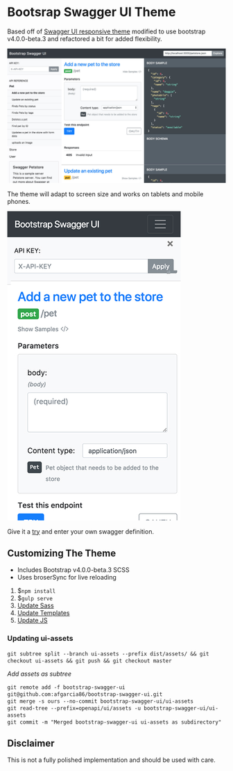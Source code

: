 # Bootsrap Swagger UI Theme

Based off of [Swagger UI responsive theme](https://github.com/jensoleg/swagger-ui) modified to use bootstrap v4.0.0-beta.3 and refactored a bit for added flexibility.

[![Swagger Theme example](bootstrap-swagger-ui.jpg)](http://swagger-ui.andresthegiant.com/?url=http://petstore.swagger.io/v2/swagger.json)

The theme will adapt to screen size and works on tablets and mobile phones.

[![Swagger Theme example](bootstrap-swagger-ui-mobile.jpg)](http://swagger-ui.andresthegiant.com/?url=http://petstore.swagger.io/v2/swagger.json)

Give it a [try](http://swagger-ui.andresthegiant.com/?url=http://petstore.swagger.io/v2/swagger.json) and enter your own swagger definition.

## Customizing The Theme

* Includes Bootstrap v4.0.0-beta.3 SCSS
* Uses broserSync for live reloading

1. $`npm install`
1. $`gulp serve`
1. [Update Sass](src/main/scss)
1. [Update Templates](src/main/template)
1. [Update JS](src/main/javascript/view)

### Updating ui-assets

```
git subtree split --branch ui-assets --prefix dist/assets/ && git checkout ui-assets && git push && git checkout master
```

*Add assets as subtree*

```
git remote add -f bootstrap-swagger-ui git@github.com:afgarcia86/bootstrap-swagger-ui.git
git merge -s ours --no-commit bootstrap-swagger-ui/ui-assets
git read-tree --prefix=openapi/ui/assets -u bootstrap-swagger-ui/ui-assets
git commit -m "Merged bootstrap-swagger-ui ui-assets as subdirectory"
```

## Disclaimer

This is not a fully polished implementation and should be used with care.
